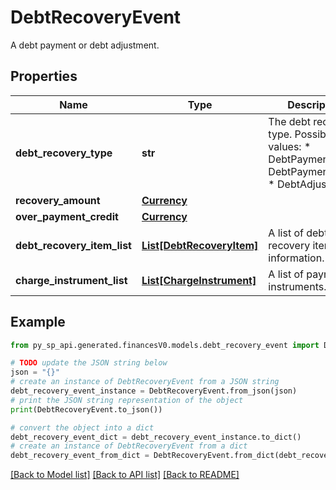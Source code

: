 # DebtRecoveryEvent

A debt payment or debt adjustment.

## Properties

Name | Type | Description | Notes
------------ | ------------- | ------------- | -------------
**debt_recovery_type** | **str** | The debt recovery type.  Possible values:  * DebtPayment  * DebtPaymentFailure  * DebtAdjustment | [optional] 
**recovery_amount** | [**Currency**](Currency.md) |  | [optional] 
**over_payment_credit** | [**Currency**](Currency.md) |  | [optional] 
**debt_recovery_item_list** | [**List[DebtRecoveryItem]**](DebtRecoveryItem.md) | A list of debt recovery item information. | [optional] 
**charge_instrument_list** | [**List[ChargeInstrument]**](ChargeInstrument.md) | A list of payment instruments. | [optional] 

## Example

```python
from py_sp_api.generated.financesV0.models.debt_recovery_event import DebtRecoveryEvent

# TODO update the JSON string below
json = "{}"
# create an instance of DebtRecoveryEvent from a JSON string
debt_recovery_event_instance = DebtRecoveryEvent.from_json(json)
# print the JSON string representation of the object
print(DebtRecoveryEvent.to_json())

# convert the object into a dict
debt_recovery_event_dict = debt_recovery_event_instance.to_dict()
# create an instance of DebtRecoveryEvent from a dict
debt_recovery_event_from_dict = DebtRecoveryEvent.from_dict(debt_recovery_event_dict)
```
[[Back to Model list]](../README.md#documentation-for-models) [[Back to API list]](../README.md#documentation-for-api-endpoints) [[Back to README]](../README.md)


